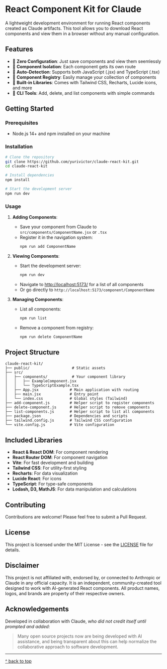 # React Component Kit for Claude

A lightweight development environment for running React components created as Claude artifacts. This tool allows you to download React components and view them in a browser without any manual configuration.

## Features

- 🚀 **Zero Configuration**: Just save components and view them seemlessly
- 🧩 **Component Isolation**: Each component gets its own route
- 🔄 **Auto-Detection**: Supports both JavaScript (.jsx) and TypeScript (.tsx)
- 📂 **Component Registry**: Easily manage your collection of components
- 🎨 **Built-in Libraries**: Comes with Tailwind CSS, Recharts, Lucide icons, and more
- 🔧 **CLI Tools**: Add, delete, and list components with simple commands

## Getting Started

### Prerequisites

- Node.js 14+ and npm installed on your machine

### Installation

```bash
# Clone the repository
git clone https://github.com/yurivictor/claude-react-kit.git
cd claude-react-kit

# Install dependencies
npm install

# Start the development server
npm run dev
```

### Usage

1. **Adding Components**:
   - Save your component from Claude to `src/components/ComponentName.jsx` or `.tsx`
   - Register it in the navigation system:
     ```bash
     npm run add ComponentName
     ```

2. **Viewing Components**:
   - Start the development server:
     ```bash
     npm run dev
     ```
   - Navigate to [http://localhost:5173/](http://localhost:5173/) for a list of all components
   - Or go directly to `http://localhost:5173/component/ComponentName`

3. **Managing Components**:
   - List all components:
     ```bash
     npm run list
     ```
   - Remove a component from registry:
     ```bash
     npm run delete ComponentName
     ```

## Project Structure

```
claude-react-kit/
├── public/                   # Static assets
├── src/
│   ├── components/           # Your component library
│   │   ├── ExampleComponent.jsx
│   │   └── TypeScriptExample.tsx
│   ├── App.jsx              # Main application with routing
│   ├── main.jsx             # Entry point
│   └── index.css            # Global styles (Tailwind)
├── add-component.js         # Helper script to register components
├── delete-component.js      # Helper script to remove components
├── list-components.js       # Helper script to list all components
├── package.json             # Dependencies and scripts
├── tailwind.config.js       # Tailwind CSS configuration
└── vite.config.js           # Vite configuration
```

## Included Libraries

- **React & React DOM**: For component rendering
- **React Router DOM**: For component navigation
- **Vite**: For fast development and building
- **Tailwind CSS**: For utility-first styling
- **Recharts**: For data visualization
- **Lucide React**: For icons
- **TypeScript**: For type-safe components
- **Lodash, D3, MathJS**: For data manipulation and calculations

## Contributing

Contributions are welcome! Please feel free to submit a Pull Request.

## License

This project is licensed under the MIT License - see the [LICENSE](LICENSE) file for details.

## Disclaimer

This project is not affiliated with, endorsed by, or connected to Anthropic or Claude in any official capacity. It is an independent, community-created tool designed to work with AI-generated React components. All product names, logos, and brands are property of their respective owners.

## Acknowledgements

Developed in collaboration with Claude, _who did not credit itself until prompted and added:_

> Many open source projects now are being developed with AI assistance, and being transparent about this can help normalize the collaborative approach to software development.

----
[^ back to top](#Claude-React-Kit)